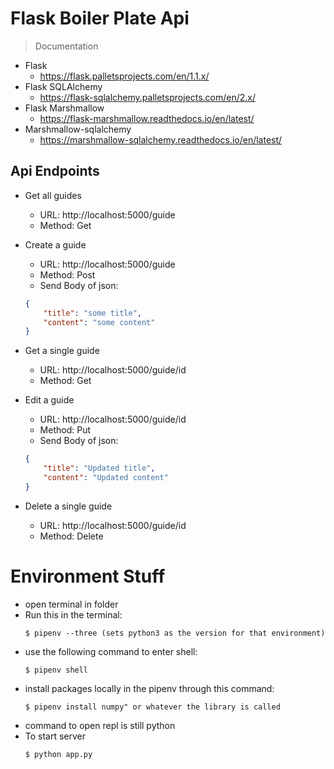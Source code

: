 # Flask Boiler Plate Api

> Documentation
- Flask
  - https://flask.palletsprojects.com/en/1.1.x/
- Flask SQLAlchemy
  - https://flask-sqlalchemy.palletsprojects.com/en/2.x/
- Flask Marshmallow
  - https://flask-marshmallow.readthedocs.io/en/latest/
- Marshmallow-sqlalchemy
  - https://marshmallow-sqlalchemy.readthedocs.io/en/latest/

## Api Endpoints

- Get all guides
  - URL:  http://localhost:5000/guide
  - Method: Get


- Create a guide
  - URL:  http://localhost:5000/guide
  - Method: Post
  - Send Body of json:
  ```json
  {
      "title": "some title",
      "content": "some content"
  }
  ```

- Get a single guide
  - URL:  http://localhost:5000/guide/id
  - Method: Get

- Edit a guide
  - URL:  http://localhost:5000/guide/id
  - Method: Put
  - Send Body of json:
  ```json
  {
      "title": "Updated title",
      "content": "Updated content"
  }
  ```

- Delete a single guide
  - URL:  http://localhost:5000/guide/id
  - Method: Delete


# Environment Stuff

- open terminal in folder
- Run this in the terminal:
    ```
    $ pipenv --three (sets python3 as the version for that environment)
    ```
- use the following command to enter shell:
    ```
    $ pipenv shell
    ```
- install packages locally in the pipenv through this command:
    ```
    $ pipenv install numpy" or whatever the library is called
    ```
- command to open repl is still python
- To start server
    ```
    $ python app.py
    ```